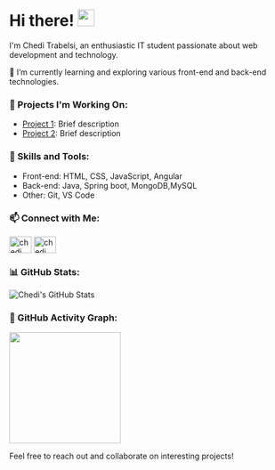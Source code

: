 # Hi there! <img src="https://blog.joypixels.com/content/images/2019/06/waving_hand_sign_1024.gif" width="30px">

I'm Chedi Trabelsi, an enthusiastic IT student passionate about web development and technology.

🌱 I’m currently learning and exploring various front-end and back-end technologies.

### 🔭 Projects I'm Working On:
- [Project 1](link_to_project_1): Brief description
- [Project 2](link_to_project_2): Brief description

### 🚀 Skills and Tools:
- Front-end: HTML, CSS, JavaScript, Angular
- Back-end: Java, Spring boot, MongoDB,MySQL
- Other: Git, VS Code

### 📫 Connect with Me:
<a href="https://www.linkedin.com/in/chedi-trabelsi-0b8861230/" target="blank"><img align="center" src="https://raw.githubusercontent.com/rahuldkjain/github-profile-readme-generator/master/src/images/icons/Social/linked-in-alt.svg" alt="chedi trabelsi" height="30" width="40" /></a>
<a href="https://www.facebook.com/chedi.trabelsi.50" target="blank"><img align="center" src="https://raw.githubusercontent.com/rahuldkjain/github-profile-readme-generator/master/src/images/icons/Social/facebook.svg" alt="chedi trabelsi" height="30" width="40" /></a>

### 📊 GitHub Stats:
![Chedi's GitHub Stats](https://github-readme-stats.vercel.app/api?username=cheditrabelsi&show_icons=true&theme=radical)

### 📸 GitHub Activity Graph:
<a href="https://github.com/ashutosh00710/github-readme-activity-graph" title="GitHub Activity Graph">
	  <img height="200px" src="https://github-readme-activity-graph.vercel.app/graph?username=cheditrabelsi&theme=tokyo-night&radius=16">
  </a>

Feel free to reach out and collaborate on interesting projects!
